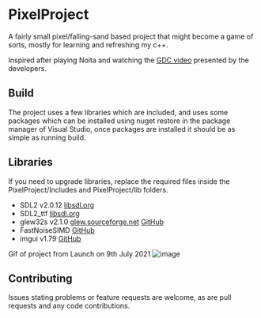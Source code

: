 # PixelProject
 A fairly small pixel/falling-sand based project that might become a game of sorts, mostly for learning and refreshing my c++.

 Inspired after playing Noita and watching the [GDC video](https://www.youtube.com/watch?v=prXuyMCgbTc) presented by the developers.
 
 ## Build
 
 The project uses a few libraries which are included, and uses some packages which can be installed using nuget restore in the package manager of Visual Studio, once packages are installed it should be as simple as running build.
 
 ## Libraries
 
 If you need to upgrade libraries, replace the required files inside the PixelProject/Includes and PixelProject/lib folders.
 
 - SDL2 v2.0.12 [libsdl.org](https://www.libsdl.org/)
 - SDL2_ttf [libsdl.org](https://www.libsdl.org/projects/SDL_ttf/)
 - glew32s v2.1.0 [glew.sourceforge.net](http://glew.sourceforge.net/) [GitHub](https://github.com/nigels-com/glew)
 - FastNoiseSIMD [GitHub](https://github.com/Auburn/FastNoiseSIMD)
 - imgui v1.79 [GitHub](https://github.com/ocornut/imgui)
 
Gif of project from Launch on 9th July 2021
![image](https://user-images.githubusercontent.com/8342701/125050297-336f5900-e0e5-11eb-8247-a91476321cf0.gif)
 
## Contributing
Issues stating problems or feature requests are welcome, as are pull requests and any code contributions.